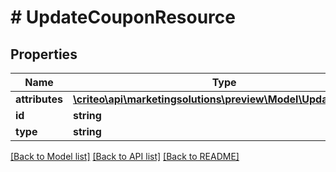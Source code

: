 # # UpdateCouponResource

## Properties

Name | Type | Description | Notes
------------ | ------------- | ------------- | -------------
**attributes** | [**\criteo\api\marketingsolutions\preview\Model\UpdateCoupon**](UpdateCoupon.md) |  | [optional]
**id** | **string** |  | [optional]
**type** | **string** |  | [optional]

[[Back to Model list]](../../README.md#models) [[Back to API list]](../../README.md#endpoints) [[Back to README]](../../README.md)
